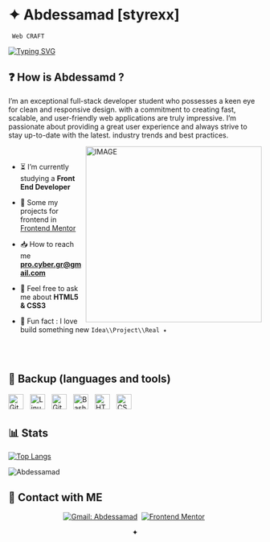 <h1>✦ Abdessamad [styrexx]</h1>

`  Web CRAFT  `

[![Typing SVG](https://readme-typing-svg.demolab.com?font=Fira+Code&weight=500&pause=4000&color=36B82E&width=435&lines=Hi+there+you+%3Cwelcome%2F%3E)](https://git.io/typing-svg)

## ❓ How is Abdessamd ?
<p>I’m an exceptional full-stack developer student who possesses a keen eye for clean and responsive design. with a commitment to creating fast, scalable, and user-friendly web applications are truly impressive. I’m passionate about providing a great user experience and always strive to stay up-to-date with the latest. industry trends and best practices.</p>


<img  alt="IMAGE" align="right" width="350px"  src="content/Code-typing-bro.svg" />

<br>

- ⏳ I’m currently studying a **Front End Developer**

- 👀 Some my projects for frontend in [Frontend Mentor](https://www.frontendmentor.io/home/my-challenges)

- 📥 How to reach me **pro.cyber.gr@gmail.com**

- 💬 Feel free to ask me about **HTML5 & CSS3**

- 🌟 Fun fact : I love build something new ``Idea\\Project\\Real ✦ ``


<br>
<br>

## 🧰 Backup (languages and tools)

<img align="left" alt="GitHub" width="30px" style="padding-right:10px;" src="https://cdn.jsdelivr.net/gh/devicons/devicon/icons/github/github-original.svg" />
<img align="left" alt="Linux" width="30px" style="padding-right:10px;" src="https://cdn.jsdelivr.net/gh/devicons/devicon/icons/linux/linux-original.svg" />
<img align="left" alt="Git" width="30px" style="padding-right:10px;" src="https://cdn.jsdelivr.net/gh/devicons/devicon/icons/git/git-original.svg" />
<img align="left" alt="Bash" width="30px" style="padding-right:10px;" src="https://cdn.jsdelivr.net/gh/devicons/devicon/icons/bash/bash-original.svg" />
<img align="left" alt="HTML" width="30px" style="padding-right:10px;" src="https://cdn.jsdelivr.net/gh/devicons/devicon/icons/html5/html5-plain.svg" />
<img align="left" alt="CSS" width="30px" style="padding-right:10px;" src="https://cdn.jsdelivr.net/gh/devicons/devicon/icons/css3/css3-plain.svg" />

<br>
<br>

## 📊 Stats

[![Top Langs](https://github-readme-stats.vercel.app/api/top-langs/?username=cd-wb&hide_progress=true&theme=gruvbox)](https://github.com/anuraghazra/github-readme-stats)

<p align="left"> <img src="https://komarev.com/ghpvc/?username=cd-wb&label=Profile%20views&color=yellowgreen&style=for-the-badge" alt="Abdessamad" /> </p>

## 📮 Contact with ME 

<div align= "center">

[![Gmail: Abdessamad](https://img.shields.io/badge/-gmail-red?style=for-the-badge&logo=Gmail&logoColor=white&link=mailto:pro.cyber.gr@gmail.com)](mailto:pro.cyber.gr@gmail.com)&nbsp;
[![Frontend Mentor](https://img.shields.io/badge/-Frontend%20Mentor-5F3DC4?style=for-the-badge&logo=FrontendMentor&logoColor=white&link=https://www.frontendmentor.io/profile/kop-left)](https://www.frontendmentor.io/profile/kop-left)&nbsp;
</div>

<p align="center" color="lightgreen" alt="Logo"> ✦ </p>

